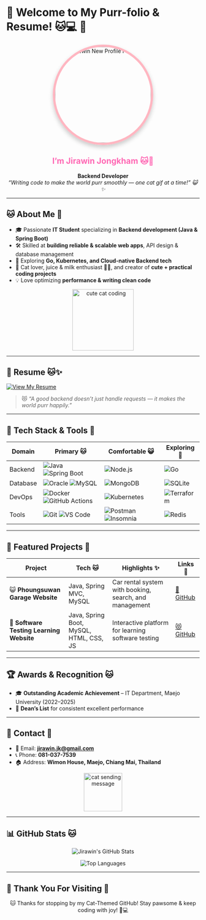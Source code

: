 # 🐾 Welcome to My Purr-folio & Resume! 🐱💻 🌸

<p align="center">
  <img src="https://drive.google.com/uc?export=view&id=1K07b4zb-pFI-N-Qy7937wZjZkwH3OTx6"
       alt="Jirawin New Profile Picture"
       width="250"
       style="border-radius:50%; border:6px solid #FFB6C1; box-shadow:0 6px 12px rgba(0,0,0,0.2);"/>
</p>


<h2 align="center" style="color:#FF69B4;">I’m Jirawin Jongkham 🐱🐾</h2>

<p align="center">
  <strong>Backend Developer</strong><br/>
  <em>“Writing code to make the world purr smoothly — one cat gif at a time!” 😺✨</em>
</p>

---

## 🐱 About Me 🐾

- 🎓 Passionate **IT Student** specializing in **Backend development (Java & Spring Boot)**  
- 🛠 Skilled at **building reliable & scalable web apps**, API design & database management  
- 🌱 Exploring **Go, Kubernetes, and Cloud-native Backend tech**  
- 🐾 Cat lover, juice & milk enthusiast 🍹🥛, and creator of **cute + practical coding projects**  
- 💡 Love optimizing **performance & writing clean code**  

<p align="center">
  <img src="https://media.giphy.com/media/v6aOjy0Qo1fIA/giphy.gif" width="160" alt="cute cat coding"/>
</p>

---

## 📄 Resume 🐱✨

[![View My Resume](https://img.shields.io/badge/🐾%20View%20My%20Resume-FFB6C1?style=for-the-badge&logo=googledrive&logoColor=white)](https://drive.google.com/drive/u/0/folders/1kL14FrRxAjLkDPhZXxi1UVXTSrHmJcfA)

> 😻 *“A good backend doesn’t just handle requests — it makes the world purr happily.”*  

---

## 🧰 Tech Stack & Tools 🐾

<div align="center">

| Domain | Primary 🐱 | Comfortable 😺 | Exploring 🐾 |
|--------|------------|----------------|--------------|
| Backend | ![Java](https://img.shields.io/badge/Java-FF69B4?logo=java&logoColor=white) ![Spring Boot](https://img.shields.io/badge/Spring_Boot-FFB6C1?logo=springboot&logoColor=white) | ![Node.js](https://img.shields.io/badge/Node.js-FFD700?logo=node.js&logoColor=black) | ![Go](https://img.shields.io/badge/Go-ADD8E6?logo=go&logoColor=black) |
| Database | ![Oracle](https://img.shields.io/badge/Oracle-FF6347?logo=oracle&logoColor=white) ![MySQL](https://img.shields.io/badge/MySQL-87CEFA?logo=mysql&logoColor=white) | ![MongoDB](https://img.shields.io/badge/MongoDB-98FB98?logo=mongodb&logoColor=black) | ![SQLite](https://img.shields.io/badge/SQLite-DDA0DD?logo=sqlite&logoColor=white) |
| DevOps | ![Docker](https://img.shields.io/badge/Docker-1E90FF?logo=docker&logoColor=white) ![GitHub Actions](https://img.shields.io/badge/GitHub%20Actions-9370DB?logo=githubactions&logoColor=white) | ![Kubernetes](https://img.shields.io/badge/Kubernetes-FF69B4?logo=kubernetes&logoColor=white) | ![Terraform](https://img.shields.io/badge/Terraform-DA70D6?logo=terraform&logoColor=white) |
| Tools | ![Git](https://img.shields.io/badge/Git-FF4500?logo=git&logoColor=white) ![VS Code](https://img.shields.io/badge/VS_Code-6495ED?logo=visual-studio-code&logoColor=white) | ![Postman](https://img.shields.io/badge/Postman-FF8C69?logo=postman&logoColor=white) ![Insomnia](https://img.shields.io/badge/Insomnia-BA55D3?logo=insomnia&logoColor=white) | ![Redis](https://img.shields.io/badge/Redis-FF6347?logo=redis&logoColor=white) |

</div>

---

## 📌 Featured Projects 🐾

| Project | Tech 🐱 | Highlights ✨ | Links 🐾 |
|---------|---------|--------------|----------|
| 😺 **Phoungsuwan Garage Website** | Java, Spring MVC, MySQL | Car rental system with booking, search, and management | [🐾 GitHub](https://github.com/jirawin25460/PhoungsuwanGarage) |
| 🐾 **Software Testing Learning Website** | Java, Spring Boot, MySQL, HTML, CSS, JS | Interactive platform for learning software testing | [😻 GitHub](https://github.com/jirawin/agriclimate) |

---

## 🏆 Awards & Recognition 🐱

- 🎓 **Outstanding Academic Achievement** – IT Department, Maejo University (2022–2025)  
- 🐾 **Dean’s List** for consistent excellent performance  

---

## 💌 Contact 🐾

- 📧 Email: **jirawin.jk@gmail.com**  
- 📞 Phone: **081-037-7539**  
- 🏠 Address: **Wimon House, Maejo, Chiang Mai, Thailand**  

<p align="center">
  <img src="https://media.giphy.com/media/10dU7AN7xsi1I4/giphy.gif" width="100" alt="cat sending message"/>
</p>

---

## 📊 GitHub Stats 🐱

<p align="center">
  <img src="https://github-readme-stats.vercel.app/api?username=jirawin25460&show_icons=true&theme=catppuccin_mocha&hide_title=true" alt="Jirawin's GitHub Stats" />
</p>

<p align="center">
  <img src="https://github-readme-stats.vercel.app/api/top-langs/?username=jirawin25460&layout=compact&theme=catppuccin_mocha&hide_title=true" alt="Top Languages"/>
</p>

---

## 🙏 Thank You For Visiting 🐾

<p align="center">
  🐱 Thanks for stopping by my Cat-Themed GitHub! Stay pawsome & keep coding with joy! 🐾💻  
</p>
